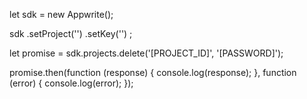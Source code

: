 let sdk = new Appwrite();

sdk
    .setProject('')
    .setKey('')
;

let promise = sdk.projects.delete('[PROJECT_ID]', '[PASSWORD]');

promise.then(function (response) {
    console.log(response);
}, function (error) {
    console.log(error);
});